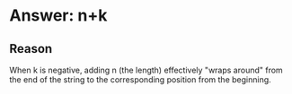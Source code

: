 # Answer: n+k
## Reason
When k is negative, adding n (the length) effectively "wraps around" from the end of the string to the corresponding position from the beginning.
